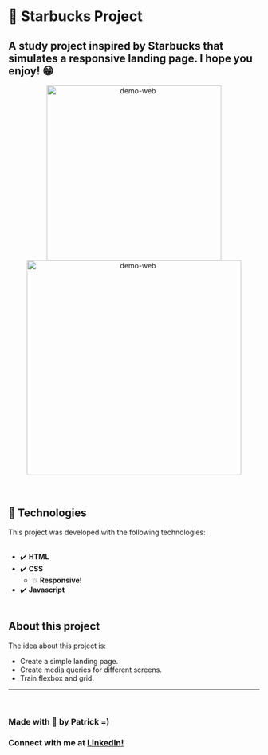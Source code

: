 # :scroll: Starbucks Project
## A study project inspired by Starbucks that simulates a responsive landing page. I hope you enjoy!  :grin:

<div align="center">
  <img src="./assets/st1.gif" alt="demo-web" height="350">
  <img src="./assets/st2.gif" alt="demo-web" height="430">
</div>
<br><br>

## :rocket: Technologies
This project was developed with the following technologies: <br><br>

- :heavy_check_mark: **HTML**
- :heavy_check_mark: **CSS**
  - :boom: **Responsive!**
- :heavy_check_mark: **Javascript**
<br><br>

## About this project

The idea about this project is: 
- Create a simple landing page.<br>
- Create media queries for different screens.<br>
- Train flexbox and grid.
---
<br>

### Made with :purple_heart: by Patrick =) <br>

### Connect with me at [LinkedIn!](https://www.linkedin.com/in/patrick-morais/)